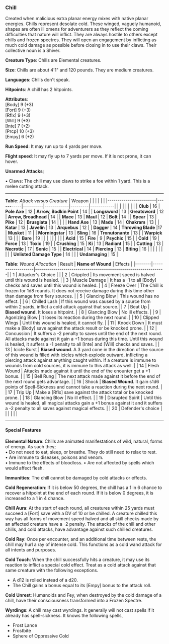 ### Chill
Created when malicious extra planar energy mixes with native planar energies. Chills represent desolate cold. These winged, vaguely humanoid, shapes are often ill omens for adventurers as they reflect the coming difficulties that nature will inflict. They are always hostile to others except chills and frozen spectres. They will open an engagement by inflicting as much cold damage as possible before closing in to use their claws. Their collective noun is a Shiver.

**Creature Type**: Chills are Elemental creatures.

**Size**: Chills are about 4'1" and 120 pounds. They are medium creatures.

**Languages**: Chills don't speak.

**Hitpoints**: A chill has 2 hitpoints.

**Attributes**:  
[Body] 9 (+3)  
[Fort] 9 (+3)  
[Rflx] 9 (+3)  
[Will] 9 (+3)  
[Inte] 7 (+2)  
[Prcp] 10 (+3)  
[Empy] 6 (+2)  

**Run Speed**: It may run up to 4 yards per move.

**Flight speed**: It may fly up to 7 yards per move. If it is not prone, it can hover.

**Unarmed Attacks**;

 • Claws: The chill may use claws to strike a foe within 1 yard. This is a melee cutting attack.

---------------------

**Table**: *Attack versus Creature*
| Weapon                 |          |            |         |            |         |
|------------------------|-----------|----------|------------|---------|------------|
|                        |          |            |         |            |         |
| **Club**                   | 16   | **Pole Axe** | 12     | **Arrow, Bodkin Point**    | 14    |
| **Longsword**              | 13    | **Greatsword** | 12     | **Arrow, Broadhead**       | 14    |
| **Mace**                   | 13    | **Maul** | 12     | **Bolt** | 14    |
| **Spear**                  | 13     | **Pike** | 12     | **Brusgiata** | 14     |  |     |
| **Hand Axe**               | 13     | **Madu** | 14     | **Chakram** | 13    |
| **Katar**                  | 13     | **Javelin** | 13    | **Arquebus** | 12    |
| **Dagger**                 | 14     | **Throwing Blade** |17    | **Musket** | 11    |
| **Morningstar**            | 13     | **Sling** | 16    | **Tronutonante** | 13    |
| **Warpick**                | 13     |  |  | **Bare** |  19 |
|                        |           |          |            |         |            |
| **Acid**                   | 15     | **Fire** | 9     | **Psychic** | 15     |
| **Cold**                   | 19     | **Force** | 13     | **Toxic**  | 19     |
| **Crushing**               | 15     | **Ki** | 13     | **Radiant** | 15     |
| **Cutting**                | 13     | **Necrotic** | 17     | **Sonic** | 15    |
| **Electrical**             | 14     | **Piercing** | 13     | **Biting** | 16    |
|                        |           |          |            |         |            |
| **Unlisted Damage Type** | 14 |    |     | **Undamaging** | 15 |



**Table**: *Wound Allocation*
| Result | **Name of Wound** | Effects                                                        |
|--------|-------------------|----------------------------------------------------------------|
|   1    | Attacker's Choice |                                                                |
|   2    | Crippled          | Its movement speed is halved until this wound is healed.      |
|   3    | Muscle Damage     | It has a -1 to all [Body] checks and saves until this wound is healed. |
|   4    | Freeze Over       | The Chill is frozen for 1d8 rounds. It does not receive damage during this time other than damage from fiery sources. |
|   5    | Glancing Blow      | This wound has no effect. |
|   6    | Chilled Lash    | If this wound was caused by a source from within 2 yards, inflict a cold attack against that source.|
|   7    | Beat Up   | **Biased wound**. It loses a hitpoint. |
|   8    | Glancing Blow     | No ill effects.                                     |
|   9    | Agonizing Blow     | It loses its reaction during the next round. |
|   10   | Clipped Wings     | Until this wound is healed, it cannot fly. |
|   11   | Knock Down        | It must make a [Body] save against the attack result or be knocked prone. |
|   12   | Concussion        | It suffers a -2 penalty to saves until the end of the next round. All attacks made against it gain a +1 bonus during this time. Until this wound is healed, it suffers a -1 penalty to all [Inte] and [Will] checks and saves. |
|   13   | Icicle Burst       | **Biased wound**. A 3 yard cone in the direction of the source of this wound is filled with icicles which explode outward, inflicting a piercing attack against anything caught within. If a creature is immune to wounds from cold sources, it is immune to this attack as well.  |
|   14   | Flesh Wound       | Attacks made against it until the end of the enounter get a +1 bonus. |
|   15   | Bell Rung         | The next attack made against it before the end of the next round gets advantage.  |
|   16   | Shock       | **Biased Wound**. It gain s1d6 points of Spell-Sickness and cannot take a reaction during the next round. |
|   17   | Trip Up           | Make a [Rflx] save against the attack total or be knocked prone.                                  |
|   18   | Glancing Blow         | No ill effect. |
|   19   | Disrupted Spirit  | Until this wound is healed, all magical attacks gain a +1 bonus against it and it suffers a -2 penalty to all saves against magical effects. |
|   20   | Defender's choice |                                   |
|        |                                                |                                   |

---------------------

#### Special Features

**Elemental Nature**: Chills are animated manifestations of wild, natural, forms of energy. As such they;  
 • Do not need to eat, sleep, or breathe. They do still need to relax to rest.  
 • Are immune to diseases, poisons and venom.  
 • Immune to the effects of bloodloss.
 • Are not affected by spells which would affect flesh.  

**Immunities**: The chill cannot be damaged by cold attacks or effects.

**Cold Regeneration**: If it is below 50 degrees, the chill has a 1 in 6 chance to recover a hitpoint at the end of each round. If it is below 0 degrees, it is increased to a 1 in 4 chance.

**Chill Aura**: At the start of each round, all creatures within 25 yards must succeed a [Fort] save with a DV of 10 or be chilled. A creature chilled this way has all forms of movement speed halved and all skill checks made by an affected creature have a -2 penalty. The attacks of the chill and other chills, and cold attacks, have advantage against such chilled creatures.

**Cold Ray**: Once per encounter, and an additional time between rests, the chill may hurl a ray of intense cold. This functions as a cold wand attack for all intents and purposes.

**Cold Touch**: When the chill successfully hits a creature, it may use its reaction to inflict a special cold effect. Treat as a cold attack against that same creature with the following exceptions.  
* A d12 is rolled instead of a d20.
* The Chill gains a bonus equal to its [Empy] bonus to the attack roll.

**Cold Unrest**: Humanoids and Fey, when destroyed by the cold damage of a chill, have their consciousness transformed into a Frozen Spectre. 

**Wyrdings**: A chill may cast wyrdings. It generally will not cast spells if it already has spell-sickness. It knows the following spells,
* Frost Lance
* Frostbite
* Sphere of Oppressive Cold
